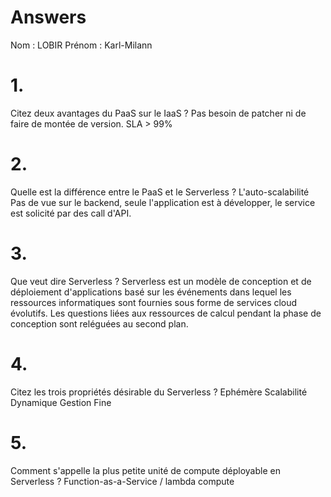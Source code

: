 # Answers

Nom : LOBIR
Prénom : Karl-Milann

# 1.
Citez deux avantages du PaaS sur le IaaS ?
Pas besoin de patcher ni de faire de montée de version.
SLA > 99%
# 2.
Quelle est la différence entre le PaaS et le Serverless ?
L'auto-scalabilité
Pas de vue sur le backend, seule l'application est à développer, le service est solicité par des call d'API.

# 3.
Que veut dire Serverless ?
Serverless est un modèle de conception et de déploiement d'applications basé sur les événements dans lequel les ressources informatiques sont fournies sous forme de services cloud évolutifs.
Les questions liées aux ressources de calcul pendant la phase de conception sont reléguées au second plan.

# 4.
Citez les trois propriétés désirable du Serverless ?
Ephémère
Scalabilité Dynamique
Gestion Fine

# 5.
Comment s'appelle la plus petite unité de compute déployable en Serverless ?
Function-as-a-Service / lambda compute
